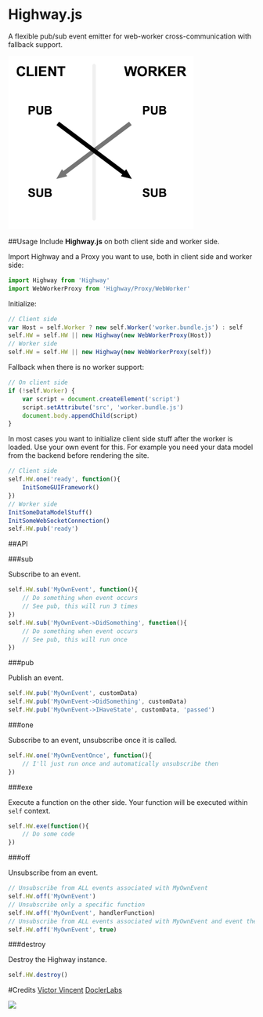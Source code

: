 # Highway.js
A flexible pub/sub event emitter for web-worker cross-communication with fallback support.

!["Highway PubSub Cross-Communication"](/www/cross.png)

##Usage
Include **Highway.js** on both client side and worker side.

Import Highway and a Proxy you want to use, both in client side and worker side:
```javascript
import Highway from 'Highway'
import WebWorkerProxy from 'Highway/Proxy/WebWorker'
```

Initialize:
```javascript
// Client side
var Host = self.Worker ? new self.Worker('worker.bundle.js') : self
self.HW = self.HW || new Highway(new WebWorkerProxy(Host))
// Worker side
self.HW = self.HW || new Highway(new WebWorkerProxy(self))
```
Fallback when there is no worker support:
```javascript
// On client side
if (!self.Worker) {
    var script = document.createElement('script')
    script.setAttribute('src', 'worker.bundle.js')
    document.body.appendChild(script)
}
```

In most cases you want to initialize client side stuff after the worker is loaded. Use your own event for this.
For example you need your data model from the backend before rendering the site.

```javascript
// Client side
self.HW.one('ready', function(){
    InitSomeGUIFramework()
})
// Worker side
InitSomeDataModelStuff()
InitSomeWebSocketConnection()
self.HW.pub('ready')
```

##API

###sub

Subscribe to an event.

```javascript
self.HW.sub('MyOwnEvent', function(){
    // Do something when event occurs
    // See pub, this will run 3 times
})
self.HW.sub('MyOwnEvent->DidSomething', function(){
    // Do something when event occurs
    // See pub, this will run once
})
```

###pub

Publish an event.

```javascript
self.HW.pub('MyOwnEvent', customData)
self.HW.pub('MyOwnEvent->DidSomething', customData)
self.HW.pub('MyOwnEvent->IHaveState', customData, 'passed')
```

###one

Subscribe to an event, unsubscribe once it is called.

```javascript
self.HW.one('MyOwnEventOnce', function(){
    // I'll just run once and automatically unsubscribe then
})
```

###exe

Execute a function on the other side. Your function will be executed within `self` context.

```javascript
self.HW.exe(function(){
    // Do some code
})
```

###off

Unsubscribe from an event.

```javascript
// Unsubscribe from ALL events associated with MyOwnEvent
self.HW.off('MyOwnEvent')
// Unsubscribe only a specific function
self.HW.off('MyOwnEvent', handlerFunction)
// Unsubscribe from ALL events associated with MyOwnEvent and event the deep ones. eg: MyOwnEvent->DeepEvent too
self.HW.off('MyOwnEvent', true)
```

###destroy

Destroy the Highway instance.

```javascript
self.HW.destroy()
```

#Credits
[Victor Vincent](http://wintercounter.me)
[DoclerLabs](http://doclerlabs.com)

![](http://c.statcounter.com/10870964/0/443694a8/1/)
